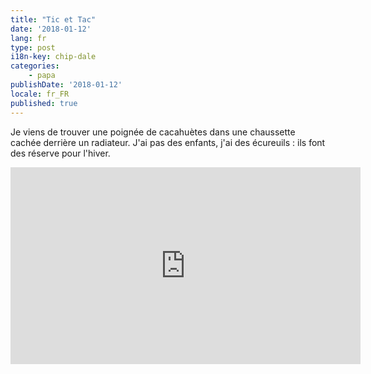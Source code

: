 ```yaml
---
title: "Tic et Tac"
date: '2018-01-12'
lang: fr
type: post
i18n-key: chip-dale
categories:
    - papa
publishDate: '2018-01-12'
locale: fr_FR
published: true
---
```


Je viens de trouver une poignée de cacahuètes dans une chaussette cachée derrière un radiateur. J'ai pas des enfants, j'ai des écureuils : ils font des réserve pour l'hiver.

<!-- more -->

<div class="videoWrapper">
    <iframe width="560" height="315" src="https://www.youtube-nocookie.com/embed/-BV3W5YL8lA?rel=0" frameborder="0" allow="autoplay; encrypted-media" allowfullscreen></iframe>
</div>
